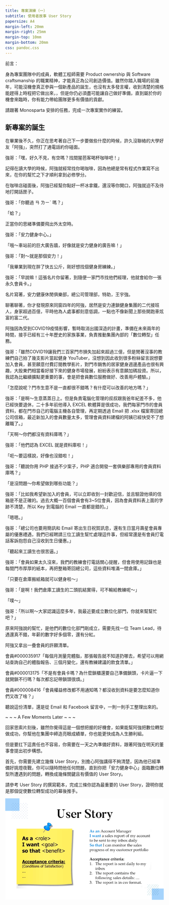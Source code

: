 ```yaml
---
title: 專案演練（一）
subtitle: 使用者故事 User Story
papersize: A4
margin-left: 20mm
margin-right: 25mm
margin-top: 10mm
margin-bottom: 20mm
css: pandoc.css
---
```


前言：

身為專案團隊中的成員，軟體工程師需要 Product ownership 與 Software craftsmanship 的職業精神，才能真正為公司創造價值。雖然你踏入職場的前幾年，可能沒機會真正參與一個新產品的誕生，也沒有太多發言權，收到清楚的規格能趕得上時程把它做出來，，但是你仍必須盡可能讓自己做好準備，直到屬於你的機會來臨時，你有能力帶給團隊更多有價值的貢獻。

請跟著 Monosparta 安排的任務，完成一次專案實作的練習。

## 新專案的誕生

在畢業後不久，你正在思考著自己下一步要做些什麼的時候，許久沒聯絡的大學好友「阿強」，突然打了通電話約你碰面。

強哥：「嘿，好久不見，有空嗎？找間猩芭客喝杯咖啡吧！」

記得在讀大學的時候，阿強就經常找你喝咖啡，因為他總是常有程式作業寫不出來，在你的幫忙之下才順利拿到必修學分。

在咖啡店碰面後，阿強已經幫你點好一杯冰拿鐵，還沒等你開口，阿強就迫不及待地打開話匣子。

強哥：「你聽過 ㄢ ㄌㄧˋ 嗎？」

「蛤？」

正當你的思緒準備要飛出外太空時。

強哥：「安力健身中心。」

「哦～車站前的巨大廣告牆，好像就是安力健身的廣告嘛！」

強哥：「對～就是那個安力！」

「我畢業到現在胖了快五公斤，剛好想找個健身房練練。」

強哥：「早說嘛！這張名片你留著，到隨便一家門市找他們經理，他就會給你一張永久會員卡。」

名片寫著，安力健康休閒俱樂部，總公司管理部，特助，王宇強。

聊著聊著，你才發現原來同窗四年的阿強，居然是安力連鎖健身集團的二代接班人，身家超過百億，平時他為人處事都刻意低調，一點也不像新聞上那些開跑車炫富的富二代。

阿強因為受到COVID19疫情影響，暫時取消出國深造的計畫，準備在未來兩年的時間，接手已經有三十年歷史的家族事業，負責推動集團內部的「數位轉型」任務。

強哥：「雖然COVID19讓我們三百家門市損失加起來超過三億，但是閒著沒事的教練們自己拍了幾支影片當起健身 YouTuber，沒想到因此收到很多粉絲留言説想要加入會員，甚至願意付費訂閱教學影片，對門市銷售的居家健身週邊產品也很有興趣，大股東們相當看好接下來的健身市場發展，紛紛表示有意願加碼投資。所以，我認為比繼續擴點更重要的事，會是把會員數位服務做好、改善用戶體驗。」

「怎麼說呢？門市生意不是一直都很不錯嗎？有什麼可以改善的地方嗎？」

強哥：「是啊～生意蒸蒸日上。但是負責電腦化管理的叔叔跟我爸年紀差不多，他已經快要退休，二十多年前他導入 EXCEL 軟體算是很成功，我們每家門市的會員資料，都在門市自己的電腦主機各自管理，再定期透過 Email 把 .xlsx 檔案寄回總公司信箱，最近新加入的會員數量太多，管理會員資料建檔的阿姨已經快受不了想離職了。」

「天啊～你們都沒有資料庫嗎？」

強哥：「他們認為 EXCEL 就是資料庫啦！」

「呃～要這樣說，好像也沒錯啦！」

強哥：「聽說你用 PHP 接過不少案子，PHP 適合開發一套俱樂部專用的會員資料庫嗎？」

「是沒問題～你希望做到哪些功能？」

強哥：「比如我希望新加入的會員，可以立即收到一封歡迎信，並且驗證他填的信箱是不是正確的。過去大概一百個會員會有3~5位會員，因為會員資料表上面的字跡不清楚，所以 Key 到電腦的 Email 一直都是錯的。」

「嗯嗯。」

強哥：「總公司也要用簡訊和 Email 寄出生日祝賀訊息，還有生日當月壽星會員專屬的優惠禮遇，我們已經聘請三位工讀生幫忙處理這件事，但經常還是有會員打電話客訴抱怨自己沒收到生日優惠。」

「聽起來工讀生也很苦逼。」

強哥：「會員如果太久沒來，我們的教練會打電話關心提醒，但會用使用記錄也是每間門市厚厚的紙本，再把整箱寄回總公司，這些資料堆滿一間倉庫。」

「只要在倉庫搬紙箱就可以健身啦～」

強哥：「是啊！我們倉庫工讀生的二頭肌結實得，可不輸給教練呢～」

「噗～」

強哥：「所以啊～大家認識這麼多年，我最近要成立數位化部門，你就來幫幫忙吧？」

原來阿強說的幫忙，是他們的數位化部門剛成立，需要先找一位 Team Lead，待遇還真不錯，年薪的數字好多個零，還有分紅。

阿強又拿出一疊會員的許願清單。

會員#000035917「每個月測量完體脂，那張報告就不知道扔哪去，希望可以用網站查詢自己的體脂報告、三個月變化，還有教練建議的飲食清單。」

會員#000013175「不是有會員卡嗎？為什麼鎖櫃還要自己準備鎖頭，卡片逼一下就開鎖不行嗎？每次都忘記帶鎖頭很煩。」

會員#000008416「會員權益修改都不用通知嗎？都沒收到資料是要怎麼知道你們又改了啥？」

聽說這份清單，還是從 Email 和 Facebook 留言中，一則一則手工整理出來的。

~ ~ ~ A Few Moments Later ~ ~ ~

回家思索片刻後，雖然你覺得這是一個想把握的好機會，如果能幫阿強把數位轉型做成功，你幫他在集團中締造亮眼成績單，你也能更快成為人生勝利組。

但是要扛下這責任也不容易，你需要在一天之內準備好資料，跟著阿強在明天的董事會提出初步構想。

首先，你需要先建立幾條 User Story，別擔心阿強講得不夠清楚，因為他已經準備好挑燈夜戰，你可以隨時問他任何問題，直到你把「安力健身中心」面臨數位轉型所遭遇到的問題，轉換成幾條關鍵且有價值的 User Story。

請參考 User Story 的撰寫範本，完成三條你認為最重要的 User Story，證明你就是那個促使數位轉型成功的幕後推手。

![User Story](user-story.png)
